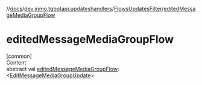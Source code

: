 //[docs](../../../index.md)/[dev.inmo.tgbotapi.updateshandlers](../index.md)/[FlowsUpdatesFilter](index.md)/[editedMessageMediaGroupFlow](edited-message-media-group-flow.md)



# editedMessageMediaGroupFlow  
[common]  
Content  
abstract val [editedMessageMediaGroupFlow](edited-message-media-group-flow.md): <[EditMessageMediaGroupUpdate](../../dev.inmo.tgbotapi.types.update.MediaGroupUpdates/-edit-message-media-group-update/index.md)>  



